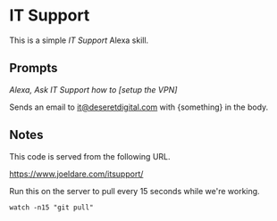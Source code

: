 # IT Support

This is a simple _IT Support_ Alexa skill.


## Prompts

_Alexa, Ask IT Support how to [setup the VPN]_

Sends an email to it@deseretdigital.com with {something} in the body.


## Notes

This code is served from the following URL.

https://www.joeldare.com/itsupport/

Run this on the server to pull every 15 seconds while we're working.

`watch -n15 "git pull"`